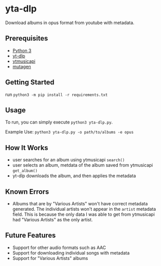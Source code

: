 # yta-dlp
Download albums in opus format from youtube with metadata.

## Prerequisites
* [Python 3](https://www.python.org/)
* [yt-dlp](https://github.com/yt-dlp/yt-dlp)
* [ytmusicapi](https://ytmusicapi.readthedocs.io/en/stable/)
* [mutagen](https://pypi.org/project/mutagen/)

## Getting Started

run `python3 -m pip install -r requirements.txt`

## Usage
To run, you can simply execute `python3 yta-dlp.py`.

Example Use:
`python3 yta-dlp.py -o path/to/albums -e opus`

## How It Works
* user searches for an album using ytmusicapi `search()`
* user selects an album, metdata of the album saved from ytmusicapi `get_album()`
* yt-dlp downloads the album, and then applies the metadata

## Known Errors
* Albums that are by "Various Artists" won't have correct metadata generated. The individual artists won't appear in the `artist` metadata field. This is because the only data I was able to get from ytmusicapi had "Various Artists" as the only artist.

## Future Features
* Support for other audio formats such as AAC
* Support for downloading individual songs with metadata
* Support for "Various Artists" albums
